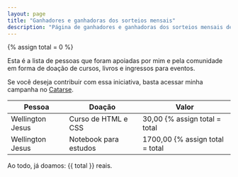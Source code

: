 ```yaml
---
layout: page
title: "Ganhadores e ganhadoras dos sorteios mensais"
description: "Página de ganhadores e ganhadoras dos sorteios mensais de cursos, livros e ingressos para eventos"
---
```

{% assign total = 0 %}

Esta é a lista de pessoas que foram apoiadas por mim e pela comunidade em forma de doação de cursos, livros e ingressos para eventos.

Se você deseja contribuir com essa iniciativa, basta acessar minha campanha no [Catarse](https://www.catarse.me/woliveiras).

| Pessoa | Doação | Valor |
| ---- | ---- | ---- |
| Wellington Jesus | Curso de HTML e CSS | 30,00 {% assign total = total  | plus: 30 %} |
| Wellington Jesus | Notebook para estudos | 1700,00 {% assign total = total  | plus: 1700 %} |

Ao todo, já doamos: {{ total }} reais.
